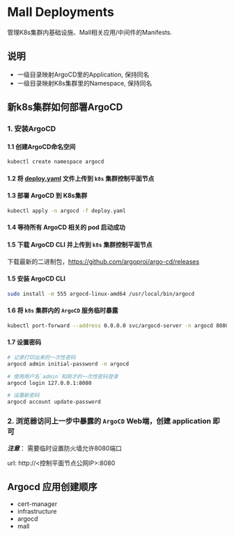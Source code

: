 # Mall Deployments

管理K8s集群内基础设施、Mall相关应用/中间件的Manifests.

## 说明

- 一级目录映射ArgoCD里的Application, 保持同名
- 一级目录映射K8s集群里的Namespace, 保持同名

## 新k8s集群如何部署ArgoCD

### 1. 安装ArgoCD

#### 1.1 创建ArgoCD命名空间

```bash
kubectl create namespace argocd
```

#### 1.2 将 [deploy.yaml](argocd/base/deploy.yaml) 文件上传到 `k8s` 集群控制平面节点

#### 1.3 部署 ArgoCD 到 K8s集群

```bash
kubectl apply -n argocd -f deploy.yaml
```

#### 1.4 等待所有 ArgoCD 相关的 pod 启动成功

#### 1.5 下载 ArgoCD CLI 并上传到 `k8s` 集群控制平面节点

下载最新的二进制包，https://github.com/argoproj/argo-cd/releases

#### 1.5 安装 ArgoCD CLI

```bash
sudo install -m 555 argocd-linux-amd64 /usr/local/bin/argocd
```

#### 1.6 将 `k8s` 集群内的 `ArgoCD` 服务临时暴露

```bash
kubectl port-forward --address 0.0.0.0 svc/argocd-server -n argocd 8080:443
```

#### 1.7 设置密码

```bash
# 记录打印出来的一次性密码
argocd admin initial-password -n argocd

# 使用用户名`admin`和刚才的一次性密码登录
argocd login 127.0.0.1:8080

# 设置新密码
argocd account update-password
```

### 2. 浏览器访问上一步中暴露的 `ArgoCD` Web端，创建 application 即可

***注意***： 需要临时设置防火墙允许8080端口

url: http://<控制平面节点公网IP>:8080

## Argocd 应用创建顺序

- cert-manager
- infrastructure
- argocd
- mall
